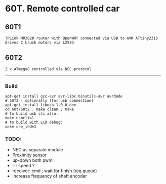 # 60T.  Remote controlled car 

## 60T1

    TPLink MR3020 router with OpenWRT connected via USB to AVR ATtiny2313
    drives 2 brush motors via L293D

## 60T2

    2 x ATmega8 controlled via NEC protocol

-----------------

### Build

    apt-get install gcc-avr avr-libc binutils-avr avrdude
    # 60T2 - optionally (for usb connection)
    apt-get install libusb-1.0-0-dev
    cd 60t/60t2 ; make clean ; make
    # to build usb cli also:
    make usbcli=1
    # to build with LCD debug:
    make use_led=1

### TODO:
- NEC as separate module
- Proximity sensor
- up-down both pwm
- l-r speed ?
- receiver: cmd ; wait for finish (req queue)
- increase frequency of shaft encoder
 
